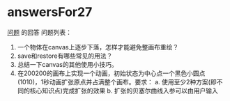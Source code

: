 # answersFor27
[问题](https://github.com/vianvio/FE-Companions/issues/27) 的回答
问题列表：

1. 一个物体在canvas上逐步下落，怎样才能避免整画布重绘？
2. save和restore有哪些常见的用法？
3. 总结一下canvas的其他使用小技巧。
4. 在200200的画布上实现一个动画，初始状态为中心点一个黑色小圆点(1010)，1秒动画扩张原点并占满整个画布。要求：
  a. 使用至少2种方案(即不同的核心知识点)完成扩张的效果
  b. 扩张的贝塞尔曲线入参可以由用户输入
